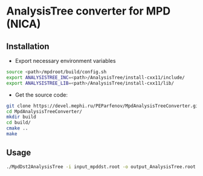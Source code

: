 # AnalysisTree converter for MPD (NICA)

## Installation

- Export necessary environment variables
```bash
source <path>/mpdroot/build/config.sh
export ANALYSISTREE_INC=<path>/AnalysisTree/install-cxx11/include/
export ANALYSISTREE_LIB=<path>/AnalysisTree/install-cxx11/lib/
```

- Get the source code:
```bash
git clone https://devel.mephi.ru/PEParfenov/MpdAnalysisTreeConverter.git
cd MpdAnalysisTreeConverter/
mkdir build
cd build/
cmake ..
make
```

## Usage

```bash
./MpdDst2AnalysisTree -i input_mpddst.root -o output_AnalysisTree.root
```
